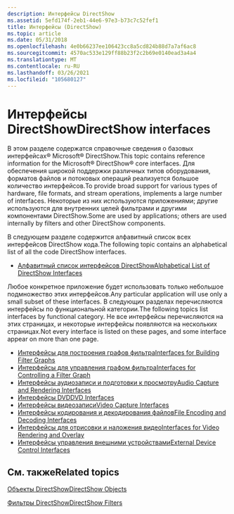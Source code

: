 ```yaml
---
description: Интерфейсы DirectShow
ms.assetid: 5efd174f-2eb1-44e6-97e3-b73c7c52fef1
title: Интерфейсы (DirectShow)
ms.topic: article
ms.date: 05/31/2018
ms.openlocfilehash: 4e0b66237ee106423cc8a5cd824b88d7a7af6ac8
ms.sourcegitcommit: 4570ac533e129ff88b23f2c2b69e0140ead3a4a4
ms.translationtype: MT
ms.contentlocale: ru-RU
ms.lasthandoff: 03/26/2021
ms.locfileid: "105680127"
---
```

# <a name="directshow-interfaces"></a><span data-ttu-id="e78c1-103">Интерфейсы DirectShow</span><span class="sxs-lookup"><span data-stu-id="e78c1-103">DirectShow interfaces</span></span>

<span data-ttu-id="e78c1-104">В этом разделе содержатся справочные сведения о базовых интерфейсах® Microsoft® DirectShow.</span><span class="sxs-lookup"><span data-stu-id="e78c1-104">This topic contains reference information for the Microsoft® DirectShow® core interfaces.</span></span> <span data-ttu-id="e78c1-105">Для обеспечения широкой поддержки различных типов оборудования, форматов файлов и потоковых операций реализуется большое количество интерфейсов.</span><span class="sxs-lookup"><span data-stu-id="e78c1-105">To provide broad support for various types of hardware, file formats, and stream operations, implements a large number of interfaces.</span></span> <span data-ttu-id="e78c1-106">Некоторые из них используются приложениями; другие используются для внутренних целей фильтрами и другими компонентами DirectShow.</span><span class="sxs-lookup"><span data-stu-id="e78c1-106">Some are used by applications; others are used internally by filters and other DirectShow components.</span></span>

<span data-ttu-id="e78c1-107">В следующем разделе содержится алфавитный список всех интерфейсов DirectShow кода.</span><span class="sxs-lookup"><span data-stu-id="e78c1-107">The following topic contains an alphabetical list of all the code DirectShow interfaces.</span></span>

-   [<span data-ttu-id="e78c1-108">Алфавитный список интерфейсов DirectShow</span><span class="sxs-lookup"><span data-stu-id="e78c1-108">Alphabetical List of DirectShow Interfaces</span></span>](alphabetical-list-of-directshow-interfaces.md)

<span data-ttu-id="e78c1-109">Любое конкретное приложение будет использовать только небольшое подмножество этих интерфейсов.</span><span class="sxs-lookup"><span data-stu-id="e78c1-109">Any particular application will use only a small subset of these interfaces.</span></span> <span data-ttu-id="e78c1-110">В следующих разделах перечисляются интерфейсы по функциональной категории.</span><span class="sxs-lookup"><span data-stu-id="e78c1-110">The following topics list interfaces by functional category.</span></span> <span data-ttu-id="e78c1-111">Не все интерфейсы перечисляются на этих страницах, и некоторые интерфейсы появляются на нескольких страницах.</span><span class="sxs-lookup"><span data-stu-id="e78c1-111">Not every interface is listed on these pages, and some interface appear on more than one page.</span></span>

-   [<span data-ttu-id="e78c1-112">Интерфейсы для построения графов фильтра</span><span class="sxs-lookup"><span data-stu-id="e78c1-112">Interfaces for Building Filter Graphs</span></span>](interfaces-for-building-filter-graphs.md)
-   [<span data-ttu-id="e78c1-113">Интерфейсы для управления графом фильтра</span><span class="sxs-lookup"><span data-stu-id="e78c1-113">Interfaces for Controlling a Filter Graph</span></span>](interfaces-for-controlling-a-filter-graph.md)
-   [<span data-ttu-id="e78c1-114">Интерфейсы аудиозаписи и подготовки к просмотру</span><span class="sxs-lookup"><span data-stu-id="e78c1-114">Audio Capture and Rendering Interfaces</span></span>](audio-capture-and-rendering-interfaces.md)
-   [<span data-ttu-id="e78c1-115">Интерфейсы DVD</span><span class="sxs-lookup"><span data-stu-id="e78c1-115">DVD Interfaces</span></span>](dvd-interfaces.md)
-   [<span data-ttu-id="e78c1-116">Интерфейсы видеозаписи</span><span class="sxs-lookup"><span data-stu-id="e78c1-116">Video Capture Interfaces</span></span>](video-capture-interfaces.md)
-   [<span data-ttu-id="e78c1-117">Интерфейсы кодирования и декодирования файлов</span><span class="sxs-lookup"><span data-stu-id="e78c1-117">File Encoding and Decoding Interfaces</span></span>](file-encoding-and-decoding-interfaces.md)
-   [<span data-ttu-id="e78c1-118">Интерфейсы для отрисовки и наложения видео</span><span class="sxs-lookup"><span data-stu-id="e78c1-118">Interfaces for Video Rendering and Overlay</span></span>](interfaces-for-video-rendering-and-overlay.md)
-   [<span data-ttu-id="e78c1-119">Интерфейсы управления внешними устройствами</span><span class="sxs-lookup"><span data-stu-id="e78c1-119">External Device Control Interfaces</span></span>](external-device-control-interfaces.md)

## <a name="related-topics"></a><span data-ttu-id="e78c1-120">См. также</span><span class="sxs-lookup"><span data-stu-id="e78c1-120">Related topics</span></span>

<dl> <dt>

[<span data-ttu-id="e78c1-121">Объекты DirectShow</span><span class="sxs-lookup"><span data-stu-id="e78c1-121">DirectShow Objects</span></span>](directshow-objects.md)
</dt> <dt>

[<span data-ttu-id="e78c1-122">Фильтры DirectShow</span><span class="sxs-lookup"><span data-stu-id="e78c1-122">DirectShow Filters</span></span>](directshow-filters.md)
</dt> </dl>

 

 



